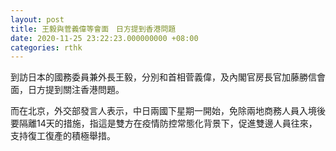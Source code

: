 ```yaml
---
layout: post
title: 王毅與菅義偉等會面　日方提到香港問題
date: 2020-11-25 23:22:23.000000000 +08:00
categories: rthk
---
```


到訪日本的國務委員兼外長王毅，分別和首相菅義偉，及內閣官房長官加藤勝信會面，日方提到關注香港問題。

而在北京，外交部發言人表示，中日兩國下星期一開始，免除兩地商務人員入境後要隔離14天的措施，指這是雙方在疫情防控常態化背景下，促進雙邊人員往來，支持復工復產的積極舉措。
